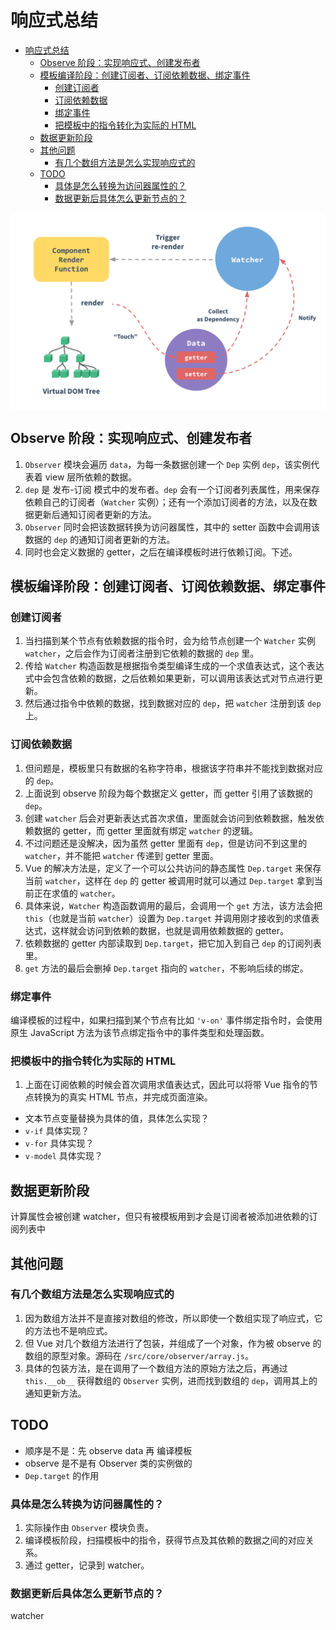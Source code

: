# 响应式总结


<!-- TOC -->

- [响应式总结](#响应式总结)
    - [Observe 阶段：实现响应式、创建发布者](#observe-阶段实现响应式创建发布者)
    - [模板编译阶段：创建订阅者、订阅依赖数据、绑定事件](#模板编译阶段创建订阅者订阅依赖数据绑定事件)
        - [创建订阅者](#创建订阅者)
        - [订阅依赖数据](#订阅依赖数据)
        - [绑定事件](#绑定事件)
        - [把模板中的指令转化为实际的 HTML](#把模板中的指令转化为实际的-html)
    - [数据更新阶段](#数据更新阶段)
    - [其他问题](#其他问题)
        - [有几个数组方法是怎么实现响应式的](#有几个数组方法是怎么实现响应式的)
    - [TODO](#todo)
        - [具体是怎么转换为访问器属性的？](#具体是怎么转换为访问器属性的)
        - [数据更新后具体怎么更新节点的？](#数据更新后具体怎么更新节点的)

<!-- /TOC -->


<img src="../../images/ReactivitySystem.png" width="600" style="display: block; margin: 5px 0 10px;" />


## Observe 阶段：实现响应式、创建发布者
1. `Observer` 模块会遍历 `data`，为每一条数据创建一个 `Dep` 实例 `dep`，该实例代表着 view 层所依赖的数据。
2. `dep` 是 发布-订阅 模式中的发布者。`dep` 会有一个订阅者列表属性，用来保存依赖自己的订阅者（`Watcher` 实例）；还有一个添加订阅者的方法，以及在数据更新后通知订阅者更新的方法。
3. `Observer` 同时会把该数据转换为访问器属性，其中的 setter 函数中会调用该数据的 `dep` 的通知订阅者更新的方法。
4. 同时也会定义数据的 getter，之后在编译模板时进行依赖订阅。下述。


## 模板编译阶段：创建订阅者、订阅依赖数据、绑定事件
### 创建订阅者
1. 当扫描到某个节点有依赖数据的指令时，会为给节点创建一个 `Watcher` 实例 `watcher`，之后会作为订阅者注册到它依赖的数据的 `dep` 里。
2. 传给 `Watcher` 构造函数是根据指令类型编译生成的一个求值表达式，这个表达式中会包含依赖的数据，之后依赖如果更新，可以调用该表达式对节点进行更新。
3. 然后通过指令中依赖的数据，找到数据对应的 `dep`，把 `watcher` 注册到该 `dep` 上。

### 订阅依赖数据
1. 但问题是，模板里只有数据的名称字符串，根据该字符串并不能找到数据对应的 `dep`。
2. 上面说到 observe 阶段为每个数据定义 getter，而 getter 引用了该数据的 `dep`。
3. 创建 `watcher` 后会对更新表达式首次求值，里面就会访问到依赖数据，触发依赖数据的 getter，而 getter 里面就有绑定 `watcher` 的逻辑。
4. 不过问题还是没解决，因为虽然 getter 里面有 `dep`，但是访问不到这里的 `watcher`，并不能把 `watcher` 传递到 getter 里面。
5. Vue 的解决方法是，定义了一个可以公共访问的静态属性 `Dep.target` 来保存当前 `watcher`，这样在 `dep` 的 getter 被调用时就可以通过 `Dep.target` 拿到当前正在求值的 `watcher`。
6. 具体来说，`Watcher` 构造函数调用的最后，会调用一个 `get` 方法，该方法会把 `this`（也就是当前 `watcher`）设置为 `Dep.target` 并调用刚才接收到的求值表达式，这样就会访问到依赖的数据，也就是调用依赖数据的 getter。
7. 依赖数据的 getter 内部读取到 `Dep.target`，把它加入到自己 `dep` 的订阅列表里。
8. `get` 方法的最后会删掉 `Dep.target` 指向的 `watcher`，不影响后续的绑定。

### 绑定事件
编译模板的过程中，如果扫描到某个节点有比如 `'v-on'` 事件绑定指令时，会使用原生 JavaScript 方法为该节点绑定指令中的事件类型和处理函数。

### 把模板中的指令转化为实际的 HTML
1. 上面在订阅依赖的时候会首次调用求值表达式，因此可以将带 Vue 指令的节点转换为的真实 HTML 节点，并完成页面渲染。
* 文本节点变量替换为具体的值，具体怎么实现？
* `v-if` 具体实现？
* `v-for` 具体实现？
* `v-model` 具体实现？




## 数据更新阶段


计算属性会被创建 watcher，但只有被模板用到才会是订阅者被添加进依赖的订阅列表中



## 其他问题
### 有几个数组方法是怎么实现响应式的
1. 因为数组方法并不是直接对数组的修改，所以即使一个数组实现了响应式，它的方法也不是响应式。
2. 但 Vue 对几个数组方法进行了包装，并组成了一个对象，作为被 observe 的数组的原型对象。源码在 `/src/core/observer/array.js`。
3. 具体的包装方法，是在调用了一个数组方法的原始方法之后，再通过 `this.__ob__` 获得数组的 `Observer` 实例，进而找到数组的 `dep`，调用其上的通知更新方法。



## TODO
* 顺序是不是：先 observe data 再 编译模板
* observe 是不是有 Observer 类的实例做的
* `Dep.target` 的作用



### 具体是怎么转换为访问器属性的？
1. 实际操作由 `Observer` 模块负责。
2. 编译模板阶段，扫描模板中的指令，获得节点及其依赖的数据之间的对应关系。
2. 通过 getter，记录到 watcher。


### 数据更新后具体怎么更新节点的？
watcher